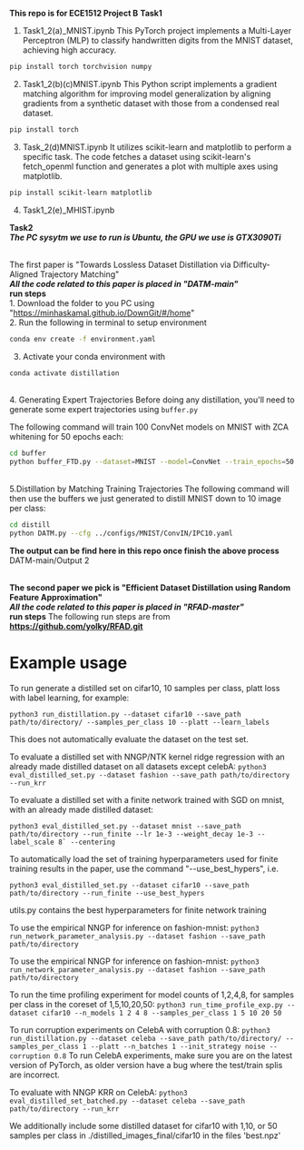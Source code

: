 ****This repo is for ECE1512 Project B****
**Task1**

1. Task1_2(a)_MNIST.ipynb
   This PyTorch project implements a Multi-Layer Perceptron (MLP) to classify handwritten digits from the MNIST dataset, achieving high accuracy.

```bash
pip install torch torchvision numpy
```

2. Task1_2(b)(c)MNIST.ipynb
   This Python script implements a gradient matching algorithm for improving model generalization by aligning gradients from a synthetic dataset with those from a condensed     real dataset.

```bash
pip install torch
```

3. Task_2(d)MNIST.ipynb
   It utilizes scikit-learn and matplotlib to perform a specific task. The code fetches a dataset using scikit-learn's fetch_openml function and generates a plot with multiple axes using matplotlib.

```bash
pip install scikit-learn matplotlib
```
4. Task1_2(e)_MHIST.ipynb
   




**Task2**
<br />***The PC sysytm we use to run is Ubuntu, the GPU we use is GTX3090Ti***

<br />The first paper is "Towards Lossless Dataset Distillation via Difficulty-Aligned Trajectory Matching"
<br />***All the code related to this paper is placed in "DATM-main"***
<br />**run steps**
<br />1. Download the folder to you PC using "https://minhaskamal.github.io/DownGit/#/home" 
<br />2. Run the following in terminal to setup environment

```bash
conda env create -f environment.yaml
```
3. Activate your conda environment with
```bash
conda activate distillation
```
<br />4. Generating Expert Trajectories
Before doing any distillation, you'll need to generate some expert trajectories using ```buffer.py```

The following command will train 100 ConvNet models on MNIST with ZCA whitening for 50 epochs each:
```bash
cd buffer
python buffer_FTD.py --dataset=MNIST --model=ConvNet --train_epochs=50 --num_experts=100 --zca --buffer_path=../buffer_storage/ --data_path=../dataset/ --rho_max=0.01 --rho_min=0.01 --alpha=0.3 --lr_teacher=0.01 --mom=0. --batch_train=256
```

<br />5.Distillation by Matching Training Trajectories
The following command will then use the buffers we just generated to distill MNIST down to  10 image per class:
```bash
cd distill
python DATM.py --cfg ../configs/MNIST/ConvIN/IPC10.yaml
```
**The output can be find here in this repo once finish the above process**
 <br />DATM-main/Output 2
    
 

<br />******The second paper we pick is "Efficient Dataset Distillation using Random Feature Approximation"******
<br />***All the code related to this paper is placed in "RFAD-master"***
<br />**run steps** The following run steps are from **https://github.com/yolky/RFAD.git**
# Example usage
To run generate a distilled set on cifar10, 10 samples per class, platt loss with label learning, for example:

```python3 run_distillation.py --dataset cifar10 --save_path path/to/directory/ --samples_per_class 10 --platt --learn_labels ```

This does not automatically evaluate the dataset on the test set.

To evaluate a distilled set with NNGP/NTK kernel ridge regression with an already made distilled dataset on all datasets except celebA:
```python3 eval_distilled_set.py --dataset fashion --save_path path/to/directory --run_krr```

To evaluate a distilled set with a finite network trained with SGD on mnist, with an already made distilled dataset:

```python3 eval_distilled_set.py --dataset mnist --save_path path/to/directory --run_finite --lr 1e-3 --weight_decay 1e-3 --label_scale 8` --centering ```

To automatically load the set of training hyperparameters used for finite training results in the paper, use the command "--use_best_hypers", i.e.

```python3 eval_distilled_set.py --dataset cifar10 --save_path path/to/directory --run_finite --use_best_hypers ```

utils.py contains the best hyperparameters for finite network training

To use the empirical NNGP for inference on fashion-mnist:
```python3 run_network_parameter_analysis.py --dataset fashion --save_path path/to/directory```

To use the empirical NNGP for inference on fashion-mnist:
```python3 run_network_parameter_analysis.py --dataset fashion --save_path path/to/directory```

To run the time profiling experiment for model counts of 1,2,4,8, for samples per class in the coreset of 1,5,10,20,50:
```python3 run_time_profile_exp.py --dataset cifar10 --n_models 1 2 4 8 --samples_per_class 1 5 10 20 50```

To run corruption experiments on CelebA with corruption 0.8:
```python3 run_distillation.py --dataset celeba --save_path path/to/directory/ --samples_per_class 1 --platt --n_batches 1 --init_strategy noise --corruption 0.8```
To run CelebA experiments, make sure you are on the latest version of PyTorch, as older version have a bug where the test/train splis are incorrect.

To evaluate with NNGP KRR on CelebA:
```python3 eval_distilled_set_batched.py --dataset celeba --save_path path/to/directory --run_krr```

We additionally include some distilled dataset for cifar10 with 1,10, or 50 samples per class in ./distilled_images_final/cifar10 in the files 'best.npz'

    




